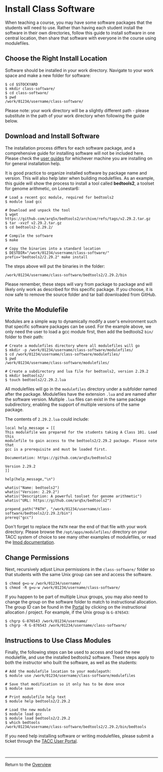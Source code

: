 # Install Class Software

When teaching a course, you may have some software packages that the students
will need to use. Rather than having each student install the software in their
own directories, follow this guide to install software in one central location,
then share that software with everyone in the course using modulefiles.

## Choose the Right Install Location

Software should be installed in your work directory. Navigate to your work space
and make a new folder for software:

```
$ cd $STOCKYARD
$ mkdir class-software/
$ cd class-software/
$ pwd
/work/01234/username/class-software/
```

Please note: your work directory will be a slightly different path - please
substitute in the path of your work directory when following the guide below.

## Download and Install Software

The installation process differs for each software package, and a comprehensive
guide for installing software will not be included here. Please check the
[user guides](https://docs.tacc.utexas.edu/) for whichever machine
you are installing on for general installation help.

It is good practice to organize installed software by package name and version.
This will also help later when building modulefiles. As an example, this guide
will show the process to install a tool called **bedtools2**, a toolset for
genome arithmetic, on Lonestar6:

```
# Load a recent gcc module, required for bedtools2
$ module load gcc
```
```
# Download and unpack the tool
$ wget https://github.com/arq5x/bedtools2/archive/refs/tags/v2.29.2.tar.gz
$ tar -xvzf v2.29.2.tar.gz
$ cd bedtools2-2.29.2/
```
```
# Compile the software
$ make
```
```
# Copy the binaries into a standard location
$ DESTDIR="/work/01234/username/class-software/" prefix="bedtools2/2.29.2" make install
```

The steps above will put the binaries in the folder:

`/work/01234/username/class-software/bedtools2/2.29.2/bin`

Please remember, these steps will vary from package to package and will likely
only work as described for this specific package. If you choose, it is now safe
to remove the source folder and tar ball downloaded from GitHub.

## Write the Modulefile

Modules are a simple way to dynamically modify a user's environment such that
specific software packages can be used. For the example above, we only need the
user to load a gcc module first, then add the bedtools2 `bin/` folder to their
path:

```
# Create a modulefiles directory where all modulefiles will go
$ mkdir -p /work/01234/username/class-software/modulefiles/
$ cd /work/01234/username/class-software/modulefiles/
$ pwd
/work/01234/username/class-software/modulefiles/
```
```
# Create a subdirectory and lua file for bedtools2, version 2.29.2
$ mkdir bedtools2/
$ touch bedtools2/2.29.2.lua
```

All modulefiles will go in the `modulefiles` directory under a subfolder named
after the package. Modulefiles have the extension `.lua` and are named after the
software version. Multiple `.lua` files can exist in the same package
subdirectory, enabling the support of multiple versions of the same package.

The contents of `2.29.2.lua` could include:
```
local help_message = [[
This modulefile was prepared for the students taking A Class 101. Load this
modulefile to gain access to the bedtools2/2.29.2 package. Please note that
gcc is a prerequisite and must be loaded first.

Documentation: https://github.com/arq5x/bedtools2

Version 2.29.2
]]

help(help_message,"\n")

whatis("Name: bedtools2")
whatis("Version: 2.29.2")
whatis("Description: A powerful toolset for genome arithmetic")
whatis("URL: https://github.com/arq5x/bedtools2")

prepend_path("PATH", "/work/01234/username/class-software/bedtools2/2.29.2/bin")
prereq("gcc")
```

Don't forget to replace the `PATH` near the end of that file with your work
directory. Please browse the `/opt/apps/modulefiles/` directory on your TACC
system of choice to see many other examples of modulefiles, or read the
[lmod documentation](https://lmod.readthedocs.io).

## Change Permissions

Next, recursively adjust Linux permissions in the `class-software/` folder so
that students with the same Unix group can see and access the software.

```
$ chmod g=u-w /work/01234/username/
$ chmod -R g=u-w /work/01234/username/class-software/
```

If you happen to be part of multiple Linux groups, you may also need to change
the group on the software folder to match to instructional allocation. The
group ID can be found in the
[Portal](https://www.tacc.utexas.edu/portal/projects) by clicking on
the instructional allocation / project. For example, if the Unix group is
`G-876543`:

```
$ chgrp G-876543 /work/01234/username/
$ chgrp -R G-876543 /work/01234/username/class-software/
```

## Instructions to Use Class Modules

Finally, the following steps can be used to access and load the new modulefile,
and use the installed bedtools2 software. These steps apply to both the
instructor who built the software, as well as the students:

```
# Add the modulefile location to your modulepath:
$ module use /work/01234/username/class-software/modulefiles
```
```
# Save that modification so it only has to be done once
$ module save
```
```
# Print modulefile help text
$ module help bedtools2/2.29.2
```
```
# Load the new module
$ module load gcc
$ module load bedtools2/2.29.2
$ which bedtools
/work/01234/username/class-software/bedtools2/2.29.2/bin/bedtools
```

If you need help installing software or writing modulefiles, please submit a
ticket through the [TACC User Portal](https://www.tacc.utexas.edu/about/help/).

<br>

---
Return to the [Overview](index.md)
